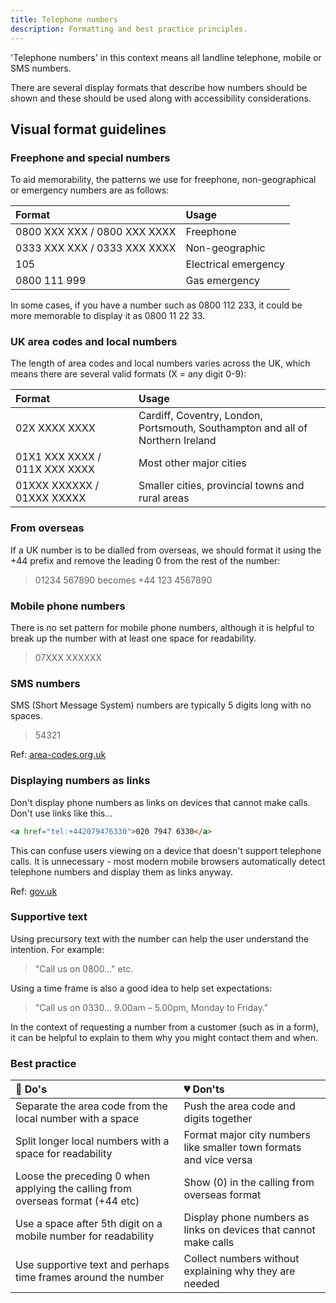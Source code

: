 ```yaml
---
title: Telephone numbers
description: Formatting and best practice principles.
---
```


'Telephone numbers' in this context means all landline telephone, mobile or SMS numbers.

There are several display formats that describe how numbers should be shown and these should be used along with accessibility considerations. 


## Visual format guidelines

### Freephone and special numbers 

To aid memorability, the patterns we use for freephone, non-geographical or emergency numbers are as follows:

| Format | Usage
| :--- | :--- 
| 0800&nbsp;XXX&nbsp;XXX / 0800&nbsp;XXX&nbsp;XXXX | Freephone |
| 0333&nbsp;XXX&nbsp;XXX / 0333&nbsp;XXX&nbsp;XXXX | Non-geographic |
| 105 | Electrical emergency |
| 0800&nbsp;111&nbsp;999 | Gas emergency |

In some cases, if you have a number such as 0800 112 233, it could be more memorable to display it as 0800 11 22 33.


### UK area codes and local numbers 

The length of area codes and local numbers varies across the UK, which means there are several valid formats (X = any digit 0-9):

| Format | Usage
| :--- | :--- 
| 02X&nbsp;XXXX&nbsp;XXXX | Cardiff, Coventry, London, Portsmouth, Southampton and all of Northern Ireland |
| 01X1&nbsp;XXX&nbsp;XXXX / 011X&nbsp;XXX&nbsp;XXXX | Most other major cities |
| 01XXX&nbsp;XXXXXX / 01XXX&nbsp;XXXXX | Smaller cities, provincial towns and rural areas |


### From overseas

If a UK number is to be dialled from overseas, we should format it using the +44 prefix and remove the leading 0 from the rest of the number:

>01234 567890 becomes +44 123 4567890

### Mobile phone numbers

There is no set pattern for mobile phone numbers, although it is helpful to break up the number with at least one space for readability.

>07XXX&nbsp;XXXXXX


### SMS numbers

SMS (Short Message System) numbers are typically 5 digits long with no spaces.

>54321


Ref: [area-codes.org.uk](http://www.area-codes.org.uk/formatting.php)


### Displaying numbers as links 

Don't display phone numbers as links on devices that cannot make calls. Don't use links like this...

```html
<a href="tel:+442079476330">020 7947 6330</a>
```

This can confuse users viewing on a device that doesn't support telephone calls. It is unnecessary - most modern mobile browsers automatically detect telephone numbers and display them as links anyway.

Ref: [gov.uk](https://design-system.service.gov.uk/patterns/telephone-numbers/)


### Supportive text

Using precursory text with the number can help the user understand the intention. For example: 

>"Call us on 0800..." etc.

Using a time frame is also a good idea to help set expectations: 

>"Call us on 0330... 9.00am – 5.00pm, Monday to Friday."

In the context of requesting a number from a customer (such as in a form), it can be helpful to explain to them why you might contact them and when. 

### Best practice

| 💚 Do's | 💔 Don'ts |
| :--- | :--- |
| Separate the area code from the local number with a space | Push the area code and digits together |
| Split longer local numbers with a space for readability | Format major city numbers like smaller town formats and vice versa |
| Loose the preceding 0 when applying the calling from overseas format (+44 etc) | Show (0) in the calling from overseas format |
| Use a space after 5th digit on a mobile number for readability | Display phone numbers as links on devices that cannot make calls |
| Use supportive text and perhaps time frames around the number | Collect numbers without explaining why they are needed |
